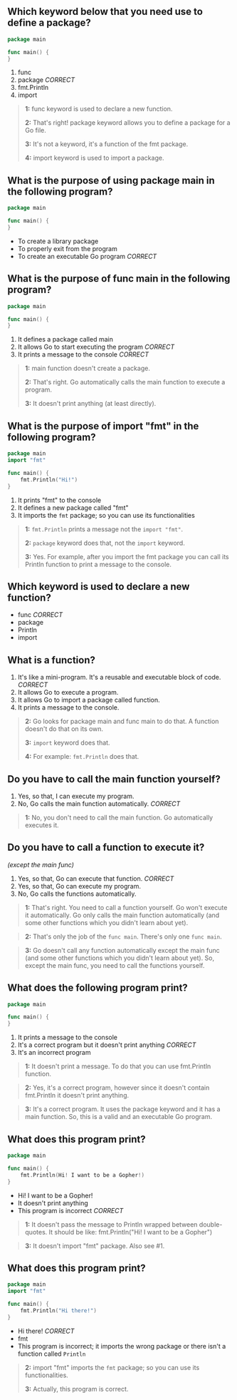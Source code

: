 ## Which keyword below that you need use to define a package?
```go
package main

func main() {
}
```
1. func
2. package *CORRECT*
3. fmt.Println
4. import

> **1:** func keyword is used to declare a new function.
>
>
> **2:** That's right! package keyword allows you to define a package for a Go file.
>
>
> **3:** It's not a keyword, it's a function of the fmt package.
>
>
> **4:** import keyword is used to import a package.
>
>


## What is the purpose of using package main in the following program?
```go
package main

func main() {
}
```
* To create a library package
* To properly exit from the program
* To create an executable Go program *CORRECT*


## What is the purpose of func main in the following program?
```go
package main

func main() {
}
```
1. It defines a package called main
2. It allows Go to start executing the program *CORRECT*
3. It prints a message to the console *CORRECT*

> **1:** main function doesn't create a package.
>
>
> **2:** That's right. Go automatically calls the main function to execute a program.
>
>
> **3:** It doesn't print anything (at least directly).
>
>


## What is the purpose of import "fmt" in the following program?
```go
package main
import "fmt"

func main() {
    fmt.Println("Hi!")
}
```
1. It prints "fmt" to the console
2. It defines a new package called "fmt"
3. It imports the `fmt` package; so you can use its functionalities 

> **1:** `fmt.Println` prints a message not the `import "fmt"`.
>
>
> **2:** `package` keyword does that, not the `import` keyword.
>
>
> **3:** Yes. For example, after you import the fmt package you can call its Println function to print a message to the console.
>
>


## Which keyword is used to declare a new function?
* func *CORRECT*
* package
* Println
* import


## What is a function?
1. It's like a mini-program. It's a reusable and executable block of code. *CORRECT* 
2. It allows Go to execute a program.
3. It allows Go to import a package called function.
4. It prints a message to the console.

> **2:** Go looks for package main and func main to do that. A function doesn't do that on its own.
>
>
> **3:** `import` keyword does that.
>
>
> **4:** For example: `fmt.Println` does that.
>
>


## Do you have to call the main function yourself?
1. Yes, so that, I can execute my program.
2. No, Go calls the main function automatically. *CORRECT*

> **1:** No, you don't need to call the main function. Go automatically executes it.
>
>


## Do you have to call a function to execute it?
_(except the main func)_
1. Yes, so that, Go can execute that function. *CORRECT*
2. Yes, so that, Go can execute my program.
3. No, Go calls the functions automatically.

> **1:** That's right. You need to call a function yourself. Go won't execute it automatically. Go only calls the main function automatically (and some other functions which you didn't learn about yet).
>
>

> **2:** That's only the job of the `func main`. There's only one `func main`.
>
>

> **3:** Go doesn't call any function automatically except the main func (and some other functions which you didn't learn about yet). So, except the main func, you need to call the functions yourself.
>


## What does the following program print?
```go
package main

func main() {
}
```
1. It prints a message to the console
2. It's a correct program but it doesn't print anything *CORRECT* 
3. It's an incorrect program

> **1:** It doesn't print a message. To do that you can use fmt.Println function.
>
>

> **2:** Yes, it's a correct program, however since it doesn't contain fmt.Println it doesn't print anything.
>
>

> **3:** It's a correct program. It uses the package keyword and it has a main function. So, this is a valid and an executable Go program.
>
>


## What does this program print?
```go
package main

func main() {
    fmt.Println(Hi! I want to be a Gopher!)
}
```
* Hi! I want to be a Gopher!
* It doesn't print anything
* This program is incorrect *CORRECT*

> **1:** It doesn't pass the message to Println wrapped between double-quotes. It should be like: fmt.Println("Hi! I want to be a Gopher")
>
>

> **3:** It doesn't import "fmt" package. Also see #1.
>
>


## What does this program print?
```go
package main
import "fmt"

func main() {
    fmt.Println("Hi there!")
}
```
* Hi there! *CORRECT*
* fmt
* This program is incorrect; it imports the wrong package or there isn't a function called `Println`

> **2:** import "fmt" imports the `fmt` package; so you can use its functionalities.
>
>
> **3:** Actually, this program is correct.
>
>